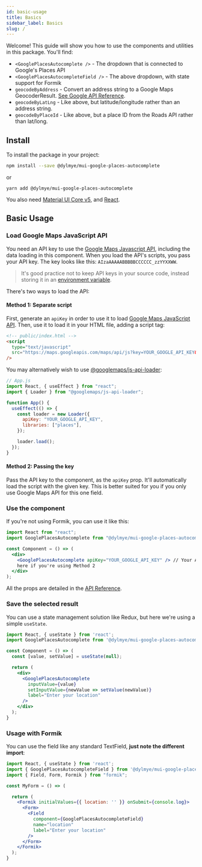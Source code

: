 ```yaml
---
id: basic-usage
title: Basics
sidebar_label: Basics
slug: /
---
```


Welcome! This guide will show you how to use the components and utilities in this package. You'll find:

- `<GooglePlacesAutocomplete />` - The dropdown that is connected to Google's Places API
- `<GooglePlacesAutocompleteField />` - The above dropdown, with state support for Formik
- `geocodeByAddress` - Convert an address string to a Google Maps GeocoderResult. [See Google API Reference](https://developers.google.com/maps/documentation/javascript/reference/geocoder#Geocoder).
- `geocodeByLatLng` - Like above, but latitude/longitude rather than an address string.
- `geocodeByPlaceId` - Like above, but a place ID from the Roads API rather than lat/long.

## Install

To install the package in your project:

```bash
npm install --save @dylmye/mui-google-places-autocomplete
```

or

```
yarn add @dylmye/mui-google-places-autocomplete
```

You also need [Material UI Core v5](https://mui.com/material-ui/getting-started/installation/), and [React](https://beta.reactjs.org/learn/start-a-new-react-project).

## Basic Usage

### Load Google Maps JavaScript API

You need an API key to use the [Google Maps Javascript API](https://developers.google.com/maps/documentation/javascript/cloud-setup#create), including the data loading in this component. When you load the API's scripts, you pass your API key. The key looks like this: `AIzaAAAAABBBBBCCCCCC_zzYYXXWW`.

> It's good practice not to keep API keys in your source code, instead storing it in an [environment variable](https://create-react-app.dev/docs/adding-custom-environment-variables/).

There's two ways to load the API:

#### Method 1: Separate script

First, generate an `apiKey` in order to use it to load [Google Maps JavaScript API](https://developers.google.com/maps/documentation/javascript/). Then, use it to load it in your HTML file, adding a script tag:

```html
<!-- public/index.html -->
<script
  type="text/javascript"
  src="https://maps.googleapis.com/maps/api/js?key=YOUR_GOOGLE_API_KEY&libraries=places"
/>
```

You may alternatively wish to use [@googlemaps/js-api-loader](https://github.com/googlemaps/js-api-loader):

```jsx
// App.js
import React, { useEffect } from "react";
import { Loader } from "@googlemaps/js-api-loader";

function App() {
  useEffect(() => {
    const loader = new Loader({
      apiKey: "YOUR_GOOGLE_API_KEY",
      libraries: ["places"],
    });

    loader.load();
  });
}
```

#### Method 2: Passing the key

Pass the API key to the component, as the `apiKey` prop. It'll automatically load the script with the given key. This is better suited for you if you only use Google Maps API for this one field.

### Use the component

If you're not using Formik, you can use it like this:

```jsx
import React from "react";
import GooglePlacesAutocomplete from "@dylmye/mui-google-places-autocomplete";

const Component = () => (
  <div>
    <GooglePlacesAutocomplete apiKey="YOUR_GOOGLE_API_KEY" /> // Your API key
    here if you're using Method 2
  </div>
);
```

All the props are detailed in the [API Reference](/props).

### Save the selected result

You can use a state management solution like Redux, but here we're using a simple `useState`.

```jsx
import React, { useState } from 'react';
import GooglePlacesAutocomplete from '@dylmye/mui-google-places-autocomplete';

const Component = () => (
  const [value, setValue] = useState(null);

  return (
    <div>
      <GooglePlacesAutocomplete
        inputValue={value}
        setInputValue={newValue => setValue(newValue)}
        label="Enter your location"
      />
    </div>
  );
}
```

### Usage with Formik

You can use the field like any standard TextField, **just note the different import**:

```jsx
import React, { useState } from 'react';
import { GooglePlacesAutocompleteField } from '@dylmye/mui-google-places-autocomplete';
import { Field, Form, Formik } from "formik";

const MyForm = () => (

  return (
    <Formik initialValues={{ location: '' }} onSubmit={console.log}>
      <Form>
        <Field
          component={GooglePlacesAutocompleteField}
          name="location"
          label="Enter your location"
        />
      </Form>
    </Formik>
  );
}
```
